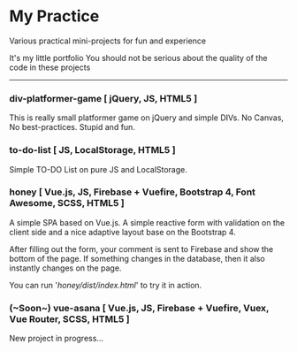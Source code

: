 # My Practice
Various practical mini-projects for fun and experience

It's my little portfolio
You should not be serious about the quality of the code in these projects

------
### div-platformer-game  [ jQuery, JS, HTML5 ]
This is really small platformer game on jQuery and simple DIVs. No Canvas, No best-practices.
Stupid and fun.


### to-do-list  [ JS, LocalStorage, HTML5 ]
Simple TO-DO List on pure JS and LocalStorage.


### honey  [ Vue.js, JS, Firebase + Vuefire, Bootstrap 4, Font Awesome, SCSS, HTML5 ]
A simple SPA based on Vue.js.
A simple reactive form with validation on the client side and a nice adaptive layout base on the Bootstrap 4.

After filling out the form, your comment is sent to Firebase and show the bottom of the page. If something changes in the database, then it also instantly changes on the page.

You can run '*honey/dist/index.html*' to try it in action.


### (~Soon~) vue-asana  [ Vue.js, JS, Firebase + Vuefire, Vuex, Vue Router, SCSS, HTML5 ]
New project in progress...
